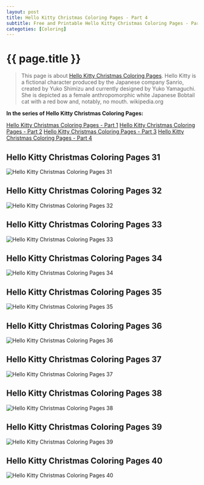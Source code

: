 ```yaml
---
layout: post
title: Hello Kitty Christmas Coloring Pages - Part 4
subtitle: Free and Printable Hello Kitty Christmas Coloring Pages - Part 4
categoties: [Coloring]
---
```

{{ page.title }}
================
> This page is about [Hello Kitty Christmas Coloring Pages](https://hoanghabelle.github.io/). Hello Kitty is a fictional character produced by the Japanese company Sanrio, created by Yuko Shimizu and currently designed by Yuko Yamaguchi. She is depicted as a female anthropomorphic white Japanese Bobtail cat with a red bow and, notably, no mouth. wikipedia.org

**In the series of Hello Kitty Christmas Coloring Pages:**

[Hello Kitty Christmas Coloring Pages - Part 1](https://hoanghabelle.github.io/2017/11/03/Hello-Kitty-Christmas-Coloring-Pages-part-1.html)
[Hello Kitty Christmas Coloring Pages - Part 2](https://hoanghabelle.github.io/2017/11/03/Hello-Kitty-Christmas-Coloring-Pages-part-2.html)
[Hello Kitty Christmas Coloring Pages - Part 3](https://hoanghabelle.github.io/2017/11/03/Hello-Kitty-Christmas-Coloring-Pages-part-3.html)
[Hello Kitty Christmas Coloring Pages - Part 4](https://hoanghabelle.github.io/2017/11/03/Hello-Kitty-Christmas-Coloring-Pages-part-4.html)

## Hello Kitty Christmas Coloring Pages 31
![Hello Kitty Christmas Coloring Pages 31](https://hoanghabelle.github.io/img/Hello-Kitty-Christmas-Coloring-Pages%20(31).jpg "Hello Kitty Christmas Coloring Pages 31")

## Hello Kitty Christmas Coloring Pages 32
![Hello Kitty Christmas Coloring Pages 32](https://hoanghabelle.github.io/img/Hello-Kitty-Christmas-Coloring-Pages%20(32).jpg "Hello Kitty Christmas Coloring Pages 32")

## Hello Kitty Christmas Coloring Pages 33
![Hello Kitty Christmas Coloring Pages 33](https://hoanghabelle.github.io/img/Hello-Kitty-Christmas-Coloring-Pages%20(33).jpg "Hello Kitty Christmas Coloring Pages 33")

## Hello Kitty Christmas Coloring Pages 34
![Hello Kitty Christmas Coloring Pages 34](https://hoanghabelle.github.io/img/Hello-Kitty-Christmas-Coloring-Pages%20(34).jpg "Hello Kitty Christmas Coloring Pages 34")

<script async src="//pagead2.googlesyndication.com/pagead/js/adsbygoogle.js"></script><ins class="adsbygoogle" style="display:block" data-ad-format="fluid" data-ad-layout-key="-8i+1w-dq+e9+ft" data-ad-client="ca-pub-6753140515841889" data-ad-slot="6190446671"></ins> <script> (adsbygoogle = window.adsbygoogle || []).push({}); </script>

## Hello Kitty Christmas Coloring Pages 35
![Hello Kitty Christmas Coloring Pages 35](https://hoanghabelle.github.io/img/Hello-Kitty-Christmas-Coloring-Pages%20(35).jpg "Hello Kitty Christmas Coloring Pages 35")

## Hello Kitty Christmas Coloring Pages 36
![Hello Kitty Christmas Coloring Pages 36](https://hoanghabelle.github.io/img/Hello-Kitty-Christmas-Coloring-Pages%20(36).jpg "Hello Kitty Christmas Coloring Pages 36")

## Hello Kitty Christmas Coloring Pages 37
![Hello Kitty Christmas Coloring Pages 37](https://hoanghabelle.github.io/img/Hello-Kitty-Christmas-Coloring-Pages%20(37).jpg "Hello Kitty Christmas Coloring Pages 37")

## Hello Kitty Christmas Coloring Pages 38
![Hello Kitty Christmas Coloring Pages 38](https://hoanghabelle.github.io/img/Hello-Kitty-Christmas-Coloring-Pages%20(38).jpg "Hello Kitty Christmas Coloring Pages 38")

<script async src="//pagead2.googlesyndication.com/pagead/js/adsbygoogle.js"></script><ins class="adsbygoogle" style="display:block" data-ad-format="fluid" data-ad-layout-key="-8i+1w-dq+e9+ft" data-ad-client="ca-pub-6753140515841889" data-ad-slot="6190446671"></ins> <script> (adsbygoogle = window.adsbygoogle || []).push({}); </script>

## Hello Kitty Christmas Coloring Pages 39
![Hello Kitty Christmas Coloring Pages 39](https://hoanghabelle.github.io/img/Hello-Kitty-Christmas-Coloring-Pages%20(39).jpg "Hello Kitty Christmas Coloring Pages 39")

## Hello Kitty Christmas Coloring Pages 40
![Hello Kitty Christmas Coloring Pages 40](https://hoanghabelle.github.io/img/Hello-Kitty-Christmas-Coloring-Pages%20(40).jpg "Hello Kitty Christmas Coloring Pages 40")

